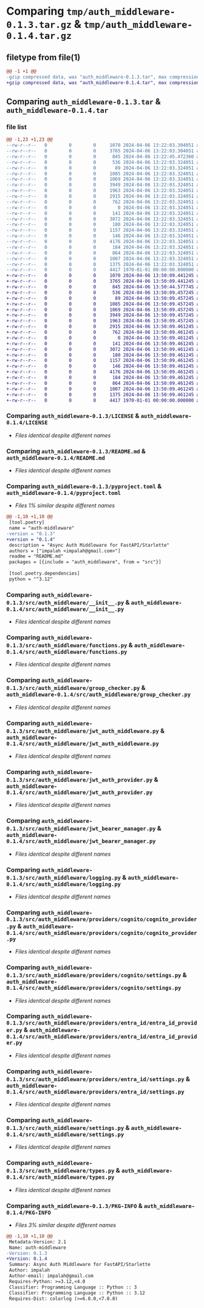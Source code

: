 # Comparing `tmp/auth_middleware-0.1.3.tar.gz` & `tmp/auth_middleware-0.1.4.tar.gz`

## filetype from file(1)

```diff
@@ -1 +1 @@
-gzip compressed data, was "auth_middleware-0.1.3.tar", max compression
+gzip compressed data, was "auth_middleware-0.1.4.tar", max compression
```

## Comparing `auth_middleware-0.1.3.tar` & `auth_middleware-0.1.4.tar`

### file list

```diff
@@ -1,23 +1,23 @@
--rw-r--r--   0        0        0     1070 2024-04-06 13:22:03.304051 auth_middleware-0.1.3/LICENSE
--rw-r--r--   0        0        0     3765 2024-04-06 13:22:03.304051 auth_middleware-0.1.3/README.md
--rw-r--r--   0        0        0      845 2024-04-06 13:22:45.472360 auth_middleware-0.1.3/pyproject.toml
--rw-r--r--   0        0        0      536 2024-04-06 13:22:03.324051 auth_middleware-0.1.3/src/auth_middleware/__init__.py
--rw-r--r--   0        0        0       89 2024-04-06 13:22:03.324051 auth_middleware-0.1.3/src/auth_middleware/exceptions.py
--rw-r--r--   0        0        0     1085 2024-04-06 13:22:03.324051 auth_middleware-0.1.3/src/auth_middleware/functions.py
--rw-r--r--   0        0        0     1069 2024-04-06 13:22:03.324051 auth_middleware-0.1.3/src/auth_middleware/group_checker.py
--rw-r--r--   0        0        0     3949 2024-04-06 13:22:03.324051 auth_middleware-0.1.3/src/auth_middleware/jwt_auth_middleware.py
--rw-r--r--   0        0        0     1963 2024-04-06 13:22:03.324051 auth_middleware-0.1.3/src/auth_middleware/jwt_auth_provider.py
--rw-r--r--   0        0        0     2915 2024-04-06 13:22:03.324051 auth_middleware-0.1.3/src/auth_middleware/jwt_bearer_manager.py
--rw-r--r--   0        0        0      762 2024-04-06 13:22:03.324051 auth_middleware-0.1.3/src/auth_middleware/logging.py
--rw-r--r--   0        0        0        0 2024-04-06 13:22:03.324051 auth_middleware-0.1.3/src/auth_middleware/providers/__init__.py
--rw-r--r--   0        0        0      141 2024-04-06 13:22:03.324051 auth_middleware-0.1.3/src/auth_middleware/providers/cognito/__init__.py
--rw-r--r--   0        0        0     3072 2024-04-06 13:22:03.324051 auth_middleware-0.1.3/src/auth_middleware/providers/cognito/cognito_provider.py
--rw-r--r--   0        0        0      180 2024-04-06 13:22:03.324051 auth_middleware-0.1.3/src/auth_middleware/providers/cognito/exceptions.py
--rw-r--r--   0        0        0     1157 2024-04-06 13:22:03.324051 auth_middleware-0.1.3/src/auth_middleware/providers/cognito/settings.py
--rw-r--r--   0        0        0      146 2024-04-06 13:22:03.324051 auth_middleware-0.1.3/src/auth_middleware/providers/entra_id/__init__.py
--rw-r--r--   0        0        0     4176 2024-04-06 13:22:03.324051 auth_middleware-0.1.3/src/auth_middleware/providers/entra_id/entra_id_provider.py
--rw-r--r--   0        0        0      184 2024-04-06 13:22:03.324051 auth_middleware-0.1.3/src/auth_middleware/providers/entra_id/exceptions.py
--rw-r--r--   0        0        0      864 2024-04-06 13:22:03.324051 auth_middleware-0.1.3/src/auth_middleware/providers/entra_id/settings.py
--rw-r--r--   0        0        0     1007 2024-04-06 13:22:03.324051 auth_middleware-0.1.3/src/auth_middleware/settings.py
--rw-r--r--   0        0        0     1375 2024-04-06 13:22:03.324051 auth_middleware-0.1.3/src/auth_middleware/types.py
--rw-r--r--   0        0        0     4417 1970-01-01 00:00:00.000000 auth_middleware-0.1.3/PKG-INFO
+-rw-r--r--   0        0        0     1070 2024-04-06 13:50:09.441245 auth_middleware-0.1.4/LICENSE
+-rw-r--r--   0        0        0     3765 2024-04-06 13:50:09.441245 auth_middleware-0.1.4/README.md
+-rw-r--r--   0        0        0      845 2024-04-06 13:50:44.577745 auth_middleware-0.1.4/pyproject.toml
+-rw-r--r--   0        0        0      536 2024-04-06 13:50:09.457245 auth_middleware-0.1.4/src/auth_middleware/__init__.py
+-rw-r--r--   0        0        0       89 2024-04-06 13:50:09.457245 auth_middleware-0.1.4/src/auth_middleware/exceptions.py
+-rw-r--r--   0        0        0     1085 2024-04-06 13:50:09.457245 auth_middleware-0.1.4/src/auth_middleware/functions.py
+-rw-r--r--   0        0        0     1069 2024-04-06 13:50:09.457245 auth_middleware-0.1.4/src/auth_middleware/group_checker.py
+-rw-r--r--   0        0        0     3949 2024-04-06 13:50:09.457245 auth_middleware-0.1.4/src/auth_middleware/jwt_auth_middleware.py
+-rw-r--r--   0        0        0     1963 2024-04-06 13:50:09.457245 auth_middleware-0.1.4/src/auth_middleware/jwt_auth_provider.py
+-rw-r--r--   0        0        0     2915 2024-04-06 13:50:09.461245 auth_middleware-0.1.4/src/auth_middleware/jwt_bearer_manager.py
+-rw-r--r--   0        0        0      762 2024-04-06 13:50:09.461245 auth_middleware-0.1.4/src/auth_middleware/logging.py
+-rw-r--r--   0        0        0        0 2024-04-06 13:50:09.461245 auth_middleware-0.1.4/src/auth_middleware/providers/__init__.py
+-rw-r--r--   0        0        0      141 2024-04-06 13:50:09.461245 auth_middleware-0.1.4/src/auth_middleware/providers/cognito/__init__.py
+-rw-r--r--   0        0        0     3072 2024-04-06 13:50:09.461245 auth_middleware-0.1.4/src/auth_middleware/providers/cognito/cognito_provider.py
+-rw-r--r--   0        0        0      180 2024-04-06 13:50:09.461245 auth_middleware-0.1.4/src/auth_middleware/providers/cognito/exceptions.py
+-rw-r--r--   0        0        0     1157 2024-04-06 13:50:09.461245 auth_middleware-0.1.4/src/auth_middleware/providers/cognito/settings.py
+-rw-r--r--   0        0        0      146 2024-04-06 13:50:09.461245 auth_middleware-0.1.4/src/auth_middleware/providers/entra_id/__init__.py
+-rw-r--r--   0        0        0     4176 2024-04-06 13:50:09.461245 auth_middleware-0.1.4/src/auth_middleware/providers/entra_id/entra_id_provider.py
+-rw-r--r--   0        0        0      184 2024-04-06 13:50:09.461245 auth_middleware-0.1.4/src/auth_middleware/providers/entra_id/exceptions.py
+-rw-r--r--   0        0        0      864 2024-04-06 13:50:09.461245 auth_middleware-0.1.4/src/auth_middleware/providers/entra_id/settings.py
+-rw-r--r--   0        0        0     1007 2024-04-06 13:50:09.461245 auth_middleware-0.1.4/src/auth_middleware/settings.py
+-rw-r--r--   0        0        0     1375 2024-04-06 13:50:09.461245 auth_middleware-0.1.4/src/auth_middleware/types.py
+-rw-r--r--   0        0        0     4417 1970-01-01 00:00:00.000000 auth_middleware-0.1.4/PKG-INFO
```

### Comparing `auth_middleware-0.1.3/LICENSE` & `auth_middleware-0.1.4/LICENSE`

 * *Files identical despite different names*

### Comparing `auth_middleware-0.1.3/README.md` & `auth_middleware-0.1.4/README.md`

 * *Files identical despite different names*

### Comparing `auth_middleware-0.1.3/pyproject.toml` & `auth_middleware-0.1.4/pyproject.toml`

 * *Files 1% similar despite different names*

```diff
@@ -1,10 +1,10 @@
 [tool.poetry]
 name = "auth-middleware"
-version = "0.1.3"
+version = "0.1.4"
 description = "Async Auth Middleware for FastAPI/Starlette"
 authors = ["impalah <impalah@gmail.com>"]
 readme = "README.md"
 packages = [{include = "auth_middleware", from = "src"}]
 
 [tool.poetry.dependencies]
 python = "^3.12"
```

### Comparing `auth_middleware-0.1.3/src/auth_middleware/__init__.py` & `auth_middleware-0.1.4/src/auth_middleware/__init__.py`

 * *Files identical despite different names*

### Comparing `auth_middleware-0.1.3/src/auth_middleware/functions.py` & `auth_middleware-0.1.4/src/auth_middleware/functions.py`

 * *Files identical despite different names*

### Comparing `auth_middleware-0.1.3/src/auth_middleware/group_checker.py` & `auth_middleware-0.1.4/src/auth_middleware/group_checker.py`

 * *Files identical despite different names*

### Comparing `auth_middleware-0.1.3/src/auth_middleware/jwt_auth_middleware.py` & `auth_middleware-0.1.4/src/auth_middleware/jwt_auth_middleware.py`

 * *Files identical despite different names*

### Comparing `auth_middleware-0.1.3/src/auth_middleware/jwt_auth_provider.py` & `auth_middleware-0.1.4/src/auth_middleware/jwt_auth_provider.py`

 * *Files identical despite different names*

### Comparing `auth_middleware-0.1.3/src/auth_middleware/jwt_bearer_manager.py` & `auth_middleware-0.1.4/src/auth_middleware/jwt_bearer_manager.py`

 * *Files identical despite different names*

### Comparing `auth_middleware-0.1.3/src/auth_middleware/logging.py` & `auth_middleware-0.1.4/src/auth_middleware/logging.py`

 * *Files identical despite different names*

### Comparing `auth_middleware-0.1.3/src/auth_middleware/providers/cognito/cognito_provider.py` & `auth_middleware-0.1.4/src/auth_middleware/providers/cognito/cognito_provider.py`

 * *Files identical despite different names*

### Comparing `auth_middleware-0.1.3/src/auth_middleware/providers/cognito/settings.py` & `auth_middleware-0.1.4/src/auth_middleware/providers/cognito/settings.py`

 * *Files identical despite different names*

### Comparing `auth_middleware-0.1.3/src/auth_middleware/providers/entra_id/entra_id_provider.py` & `auth_middleware-0.1.4/src/auth_middleware/providers/entra_id/entra_id_provider.py`

 * *Files identical despite different names*

### Comparing `auth_middleware-0.1.3/src/auth_middleware/providers/entra_id/settings.py` & `auth_middleware-0.1.4/src/auth_middleware/providers/entra_id/settings.py`

 * *Files identical despite different names*

### Comparing `auth_middleware-0.1.3/src/auth_middleware/settings.py` & `auth_middleware-0.1.4/src/auth_middleware/settings.py`

 * *Files identical despite different names*

### Comparing `auth_middleware-0.1.3/src/auth_middleware/types.py` & `auth_middleware-0.1.4/src/auth_middleware/types.py`

 * *Files identical despite different names*

### Comparing `auth_middleware-0.1.3/PKG-INFO` & `auth_middleware-0.1.4/PKG-INFO`

 * *Files 3% similar despite different names*

```diff
@@ -1,10 +1,10 @@
 Metadata-Version: 2.1
 Name: auth-middleware
-Version: 0.1.3
+Version: 0.1.4
 Summary: Async Auth Middleware for FastAPI/Starlette
 Author: impalah
 Author-email: impalah@gmail.com
 Requires-Python: >=3.12,<4.0
 Classifier: Programming Language :: Python :: 3
 Classifier: Programming Language :: Python :: 3.12
 Requires-Dist: colorlog (>=6.8.0,<7.0.0)
```

